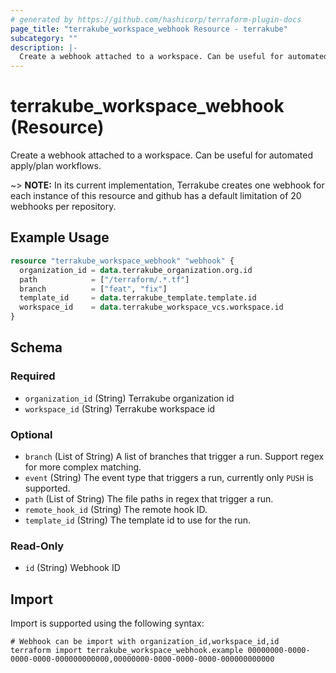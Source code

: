```yaml
---
# generated by https://github.com/hashicorp/terraform-plugin-docs
page_title: "terrakube_workspace_webhook Resource - terrakube"
subcategory: ""
description: |-
  Create a webhook attached to a workspace. Can be useful for automated apply/plan workflows.
---
```


# terrakube_workspace_webhook (Resource)

Create a webhook attached to a workspace. Can be useful for automated apply/plan workflows.

~> **NOTE:** In its current implementation, Terrakube creates one webhook for each instance of this resource and github has a default limitation of 20 webhooks per repository.

## Example Usage

```terraform
resource "terrakube_workspace_webhook" "webhook" {
  organization_id = data.terrakube_organization.org.id
  path            = ["/terraform/.*.tf"]
  branch          = ["feat", "fix"]
  template_id     = data.terrakube_template.template.id
  workspace_id    = data.terrakube_workspace_vcs.workspace.id
}
```

<!-- schema generated by tfplugindocs -->
## Schema

### Required

- `organization_id` (String) Terrakube organization id
- `workspace_id` (String) Terrakube workspace id

### Optional

- `branch` (List of String) A list of branches that trigger a run. Support regex for more complex matching.
- `event` (String) The event type that triggers a run, currently only `PUSH` is supported.
- `path` (List of String) The file paths in regex that trigger a run.
- `remote_hook_id` (String) The remote hook ID.
- `template_id` (String) The template id to use for the run.

### Read-Only

- `id` (String) Webhook ID

## Import

Import is supported using the following syntax:

```shell
# Webhook can be import with organization_id,workspace_id,id
terraform import terrakube_workspace_webhook.example 00000000-0000-0000-0000-000000000000,00000000-0000-0000-0000-000000000000
```
